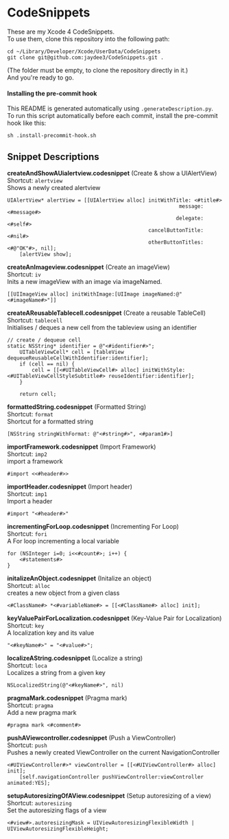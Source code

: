 # CodeSnippets

These are my Xcode 4 CodeSnippets.  
To use them, clone this repository into the following path:

    cd ~/Library/Developer/Xcode/UserData/CodeSnippets
    git clone git@github.com:jaydee3/CodeSnippets.git .

(The folder must be empty, to clone the repository directly in it.)  
And you're ready to go.

#### Installing the pre-commit hook  
This README is generated automatically using `.generateDescription.py`.  
To run this script automatically before each commit, install the pre-commit hook like this:

    sh .install-precommit-hook.sh

## Snippet Descriptions

**createAndShowAUialertview.codesnippet**  (Create & show a UIAlertView)  
Shortcut: `alertview`  
Shows a newly created alertview

    UIAlertView* alertView = [[UIAlertView alloc] initWithTitle: <#title#>
                                                            message: <#message#>
                                                           delegate: <#self#>
                                                  cancelButtonTitle: <#nil#>
                                                  otherButtonTitles: <#@"OK"#>, nil];
        [alertView show];

**createAnImageview.codesnippet**  (Create an imageView)  
Shortcut: `iv`  
Inits a new imageView with an image via imageNamed.

    [[UIImageView alloc] initWithImage:[UIImage imageNamed:@"<#imageName#>"]]

**createAReusableTablecell.codesnippet**  (Create a reusable TableCell)  
Shortcut: `tablecell`  
Initialises / deques a new cell from the tableview using an identifier

    // create / dequeue cell
    static NSString* identifier = @"<#identifier#>";
        UITableViewCell* cell = [tableView dequeueReusableCellWithIdentifier:identifier];
        if (cell == nil) {
            cell = [[<#UITableViewCell#> alloc] initWithStyle:<#UITableViewCellStyleSubtitle#> reuseIdentifier:identifier];
        }
        
        return cell;

**formattedString.codesnippet**  (Formatted String)  
Shortcut: `format`  
Shortcut for a formatted string

    [NSString stringWithFormat: @"<#string#>", <#param1#>]

**importFramework.codesnippet**  (Import Framework)  
Shortcut: `imp2`  
import a framework

    #import <<#header#>>

**importHeader.codesnippet**  (Import header)  
Shortcut: `imp1`  
Import a header

    #import "<#header#>"

**incrementingForLoop.codesnippet**  (Incrementing For Loop)  
Shortcut: `fori`  
A For loop incrementing a local variable

    for (NSInteger i=0; i<<#count#>; i++) {
        <#statements#>
    }

**initalizeAnObject.codesnippet**  (Initalize an object)  
Shortcut: `alloc`  
creates a new object from a given class

    <#ClassName#> *<#variableName#> = [[<#ClassName#> alloc] init];

**keyValuePairForLocalization.codesnippet**  (Key-Value Pair for Localization)  
Shortcut: `key`  
A localization key and its value

    "<#keyName#>" = "<#value#>";

**localizeAString.codesnippet**  (Localize a string)  
Shortcut: `loca`  
Localizes a string from a given key

    NSLocalizedString(@"<#keyName#>", nil)

**pragmaMark.codesnippet**  (Pragma mark)  
Shortcut: `pragma`  
Add a new pragma mark

    #pragma mark <#comment#>

**pushAViewcontroller.codesnippet**  (Push a ViewController)  
Shortcut: `push`  
Pushes a newly created ViewController on the current NavigationController

    <#UIViewController#>* viewController = [[<#UIViewController#> alloc] init];
        [self.navigationController pushViewController:viewController animated:YES];

**setupAutoresizingOfAView.codesnippet**  (Setup autoresizing of a view)  
Shortcut: `autoresizing`  
Set the autoresizing flags of a view

    <#view#>.autoresizingMask = UIViewAutoresizingFlexibleWidth | UIViewAutoresizingFlexibleHeight;

